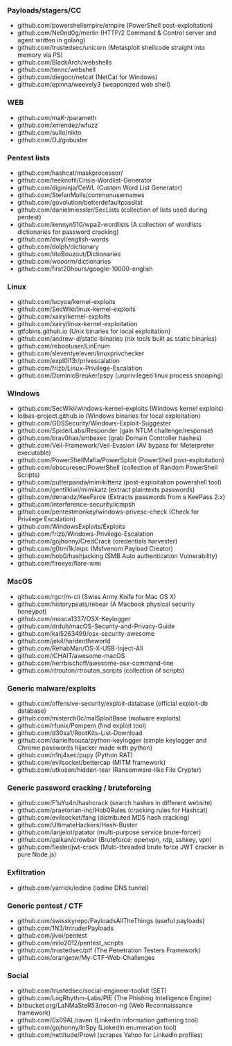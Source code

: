 ### Payloads/stagers/CC
- github.com/powershellempire/empire (PowerShell post-exploitation)
- github.com/Ne0nd0g/merlin (HTTP/2 Command & Control server and agent written in golang)
- github.com/trustedsec/unicorn (Metasploit shellcode straight into memory via PS)
- github.com/BlackArch/webshells
- github.com/tennc/webshell
- github.com/diegocr/netcat (NetCat for Windows)
- github.com/epinna/weevely3 (weaponized web shell)

### WEB
- github.com/maK-/parameth
- github.com/xmendez/wfuzz
- github.com/sullo/nikto
- github.com/OJ/gobuster

### Pentest lists
- github.com/hashcat/maskprocessor/
- github.com/teeknofil/Crisis-Wordlist-Generator
- github.com/digininja/CeWL (Custom Word List Generator)
- github.com/StefanMolls/commonusernames
- github.com/govolution/betterdefaultpasslist
- github.com/danielmiessler/SecLists (collection of lists used during pentest)
- github.com/kennyn510/wpa2-wordlists (A collection of wordlists dictionaries for password cracking)
- github.com/dwyl/english-words
- github.com/dolph/dictionary
- github.com/titoBouzout/Dictionaries
- github.com/wooorm/dictionaries
- github.com/first20hours/google-10000-english


### Linux
- github.com/lucyoa/kernel-exploits
- github.com/SecWiki/linux-kernel-exploits
- github.com/xairy/kernel-exploits
- github.com/xairy/linux-kernel-exploitation
- gtfobins.github.io (Unix binaries for local exploitation)
- github.com/andrew-d/static-binaries (nix tools built as static binaries)
- github.com/rebootuser/LinEnum
- github.com/sleventyeleven/linuxprivchecker
- github.com/expl0i13r/privescalation
- github.com/frizb/Linux-Privilege-Escalation
- github.com/DominicBreuker/pspy (unprivileged linux process snooping)


### Windows
- github.com/SecWiki/windows-kernel-exploits (Windows kernel exploits)
- lolbas-project.github.io (Windows binaries for local exploitation)
- github.com/GDSSecurity/Windows-Exploit-Suggester
- github.com/SpiderLabs/Responder (gain NTLM challenge/response)
- github.com/brav0hax/smbexec (grab Domain Controller hashes)
- github.com/Veil-Framework/Veil-Evasion (AV bypass for Meterpreter executable)
- github.com/PowerShellMafia/PowerSploit (PowerShell post-exploitation)
- github.com/obscuresec/PowerShell (collection of Random PowerShell Scripts)
- github.com/putterpanda/mimikittenz (post-exploitation powershell tool)
- github.com/gentilkiwi/mimikatz (extract plaintexts passwords)
- github.com/denandz/KeeFarce (Extracts passwords from a KeePass 2.x)
- github.com/interference-security/icmpsh
- github.com/pentestmonkey/windows-privesc-check (Check for Privilege Escalation)
- github.com/WindowsExploits/Exploits
- github.com/frizb/Windows-Privilege-Escalation
- github.com/gojhonny/CredCrack (credentials harvester)
- github.com/g0tmi1k/mpc (Msfvenom Payload Creator)
- github.com/hob0/hashjacking (SMB Auto authentication Vulnerability)
- github.com/fireeye/flare-wmi


### MacOS
- github.com/rgcr/m-cli (Swiss Army Knife for Mac OS X)
- github.com/historypeats/rebear (A Macbook physical security honeypot)
- github.com/mosca1337/OSX-Keylogger
- github.com/drduh/macOS-Security-and-Privacy-Guide
- github.com/kai5263499/osx-security-awesome
- github.com/jekil/hardentheworld
- github.com/RehabMan/OS-X-USB-Inject-All
- github.com/iCHAIT/awesome-macOS
- github.com/herrbischoff/awesome-osx-command-line
- github.com/rtrouton/rtrouton_scripts (collection of scripts)


### Generic malware/exploits
- github.com/offensive-security/exploit-database (official exploit-db database)
- github.com/misterch0c/malSploitBase (malware exploits)
- github.com/rfunix/Pompem (find exploit tool)
- github.com/d30sa1/RootKits-List-Download
- github.com/danielfsousa/python-keylogger (simple keylogger and Chrome passwords hijacker made with python)
- github.com/n1nj4sec/pupy (Python RAT)
- github.com/evilsocket/bettercap (MITM framework)
- github.com/utkusen/hidden-tear (Ransomware-like File Crypter)


### Generic password cracking / bruteforcing
- github.com/F1uYu4n/hashcrack (search hashes in different website)
- github.com/praetorian-inc/Hob0Rules (cracking rules for Hashcat)
- github.com/evilsocket/fang (distributed MD5 hash cracking)
- github.com/UltimateHackers/Hash-Buster
- github.com/lanjelot/patator (multi-purpose service brute-forcer)
- github.com/galkan/crowbar (Bruteforce: openvpn, rdp, sshkey, vpn)
- github.com/flesler/jwt-crack (Multi-threaded brute force JWT cracker in pure Node.js)


### Exfiltration
- github.com/yarrick/iodine (iodine DNS tunnel)


### Generic pentest / CTF
- github.com/swisskyrepo/PayloadsAllTheThings (useful payloads)
- github.com/1N3/IntruderPayloads
- github.com/jivoi/pentest
- github.com/milo2012/pentest_scripts
- github.com/trustedsec/ptf (The Penetration Testers Framework)
- github.com/orangetw/My-CTF-Web-Challenges


### Social
- github.com/trustedsec/social-engineer-toolkit (SET)
- github.com/LogRhythm-Labs/PIE (The Phishing Intelligence Engine)
- bitbucket.org/LaNMaSteR53/recon-ng (Web Reconnaissance framework)
- github.com/0x09AL/raven (LinkedIn information gathering tool)
- github.com/gojhonny/InSpy (LinkedIn enumeration tool)
- github.com/nettitude/Prowl (scrapes Yahoo for LinkedIn profiles)
